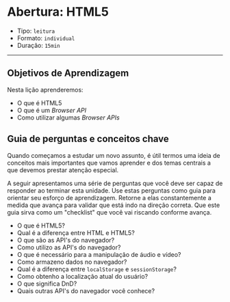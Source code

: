 # Abertura: HTML5

- Tipo: `leitura`
- Formato: `individual`
- Duração: `15min`

***

## Objetivos de Aprendizagem

Nesta lição aprenderemos:

- O que é HTML5
- O que é um _Browser API_
- Como utilizar algumas _Browser APIs_

## Guia de perguntas e conceitos chave

Quando começamos a estudar um novo assunto, é útil termos uma ideia de conceitos mais importantes que vamos aprender e dos temas centrais a que devemos prestar atenção especial.

A seguir apresentamos uma série de perguntas que você deve ser capaz de responder ao terminar esta unidade. Use estas perguntas como guia para orientar seu esforço de aprendizagem. Retorne a elas constantemente a medida que avança para validar que está indo na direção correta. Que este guia sirva como um "checklist" que você vai riscando conforme avança.

- O que é HTML5?
- Qual é a diferença entre HTML e HTML5?
- O que são as API's do navegador?
- Como utilizo as API's do navegador?
- O que é necessário para a manipulação de áudio e vídeo?
- Como armazeno dados no navegador?
- Qual é a diferença entre `localStorage` e `sessionStorage`?
- Como obtenho a localização atual do usuário?
- O que significa DnD?
- Quais outras API's do navegador você conhece?